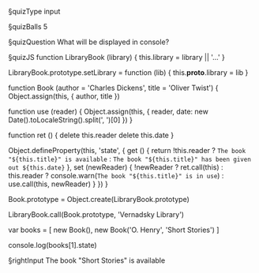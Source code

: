 §quizType
input

§quizBalls
5


§quizQuestion
What will be displayed in console?



§quizJS
function LibraryBook (library) {
  this.library = library || '...'
}

LibraryBook.prototype.setLibrary = function (lib) {
  this.__proto__.library = lib
}

function Book (author = 'Charles Dickens', title = 'Oliver Twist') {
  Object.assign(this, { author, title })

  function use (reader) {
    Object.assign(this, {
      reader,
      date: new Date().toLocaleString().split(', ')[0]
    })
  }

  function ret () {
    delete this.reader
    delete this.date
  }

  Object.defineProperty(this, 'state', {
    get () {
      return !this.reader
        ? `The book "${this.title}" is available`
        : `The book "${this.title}" has been given out ${this.date}`
    },
    set (newReader) {
      !newReader
        ? ret.call(this)
        : this.reader
          ? console.warn(`The book "${this.title}" is in use`)
          : use.call(this, newReader)
        }
    })
}

Book.prototype = Object.create(LibraryBook.prototype)

LibraryBook.call(Book.prototype, 'Vernadsky Library')

var books = [
  new Book(),
  new Book('O. Henry', 'Short Stories')
]

console.log(books[1].state)



§rightInput
The book "Short Stories" is available
